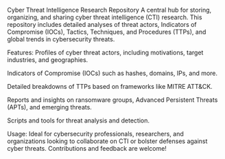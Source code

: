 Cyber Threat Intelligence Research Repository A central hub for storing, organizing, and sharing cyber threat intelligence (CTI) research. This repository includes detailed analyses of threat actors, Indicators of Compromise (IOCs), Tactics, Techniques, and Procedures (TTPs), and global trends in cybersecurity threats.

Features:
Profiles of cyber threat actors, including motivations, target industries, and geographies.

Indicators of Compromise (IOCs) such as hashes, domains, IPs, and more.

Detailed breakdowns of TTPs based on frameworks like MITRE ATT&CK.

Reports and insights on ransomware groups, Advanced Persistent Threats (APTs), and emerging threats.

Scripts and tools for threat analysis and detection.

Usage:
Ideal for cybersecurity professionals, researchers, and organizations looking to collaborate on CTI or bolster defenses against cyber threats. Contributions and feedback are welcome!
